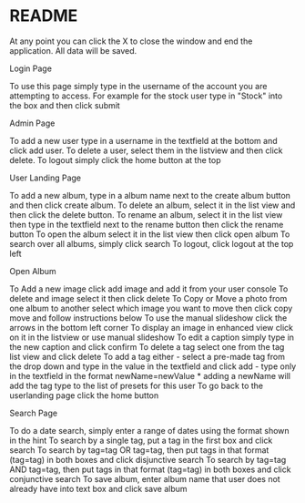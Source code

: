 # README #

At any point you can click the X to close the window and end the application. All data will be saved.

Login Page

To use this page simply type in the username of the account you are attempting to access. For example for the stock user type
in "Stock" into the box and then click submit

Admin Page

To add a new user type in a username in the textfield at the bottom and click add user.
To delete a user, select them in the listview and then click delete.
To logout simply click the home button at the top

User Landing Page

To add a new album, type in a album name next to the create album button and then click create album.
To delete an album, select it in the list view and then click the delete button. 
To rename an album, select it in the list view then type in the textfield next to the rename button then click the rename button
To open the album select it in the list view then click open album 
To search over all albums, simply click search 
To logout, click logout at the top left

Open Album

To Add a new image click add image and add it from your user console
To delete and image select it then click delete
To Copy or Move a photo from one album to another select which image you want to move then click copy move and follow instructions below
To use the manual slideshow click the arrows in the bottom left corner
To display an image in enhanced view click on it in the listview or use manual slideshow
To edit a caption simply type in the new caption and click confirm
To delete a tag select one from the tag list view and click delete
To add a tag either
	- select a pre-made tag from the drop down and type in the value in the textfield and click add
	- type only in the textfield in the format newName=newValue
	* adding a newName will add the tag type to the list of presets for this user
To go back to the userlanding page click the home button

Search Page

To do a date search, simply enter a range of dates using the format shown in the hint
To search by a single tag, put a tag in the first box and click search
To search by tag=tag OR tag=tag, then put tags in that format (tag=tag) in both boxes and click disjunctive search
To search by tag=tag AND tag=tag, then put tags in that format (tag=tag) in both boxes and click conjunctive search
To save album, enter album name that user does not already have into text box and click save album